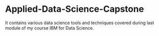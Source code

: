 # Applied-Data-Science-Capstone
It contains various data science tools and techniques covered during last module of my course IBM for Data Science.
